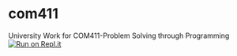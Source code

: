 # com411
University Work for COM411-Problem Solving through Programming
[![Run on Repl.it](https://repl.it/badge/github/DYoung466/com411)](https://repl.it/github/DYoung466/com411)